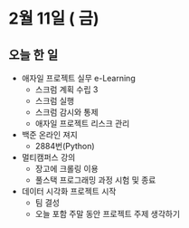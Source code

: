 # 2월 11일 ( 금)

## 오늘 한 일

* 애자일 프로젝트 실무 e-Learning
  * 스크럼 계획 수립 3
  * 스크럼 실행
  * 스크럼 감시와 통제
  * 애자일 프로젝트 리스크 관리
* 백준 온라인 져지
  * 2884번(Python)
* 멀티캠퍼스 강의
  * 장고에 크롤링 이용
  * 풀스택 프로그래밍 과정 시험 및 종료
* 데이터 시각화 프로젝트 시작
  * 팀 결성
  * 오늘 포함 주말 동안 프로젝트 주제 생각하기